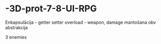 # -3D-prot-7-8-UI-RPG

Enkapsulācija - getter setter
overload - weapon, damage
mantošana obv
abstrakcija 


3 enemies